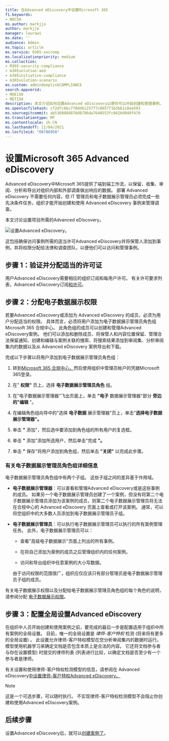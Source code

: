 ```yaml
---
title: 在Advanced eDiscovery中设置Microsoft 365
f1.keywords:
- NOCSH
ms.author: markjjo
author: markjjo
manager: laurawi
ms.date: ''
audience: Admin
ms.topic: article
ms.service: O365-seccomp
ms.localizationpriority: medium
ms.collection:
- M365-security-compliance
- m365solution-aed
- m365initiative-compliance
- m365solution-scenario
ms.custom: admindeeplinkCOMPLIANCE
search.appverid:
- MOE150
- MET150
description: 本文介绍如何设置Advanced eDiscovery以便你可以开始创建和管理事例。 它还介绍了所需的 Microsoft 订阅和许可。 完成几个快速步骤后，Advanced eDiscovery即可使用。
ms.openlocfilehash: cf2d7c6bc770dd6125777c895771b3b61c8ee593
ms.sourcegitcommit: ab5368888876d8796da7640553fc8426d040f470
ms.translationtype: MT
ms.contentlocale: zh-CN
ms.lasthandoff: 11/04/2021
ms.locfileid: "60786958"
---
```

# <a name="set-up-microsoft-365-advanced-ediscovery"></a>设置Microsoft 365 Advanced eDiscovery

Advanced eDiscovery中Microsoft 365提供了端到端工作流，以保留、收集、审阅、分析和导出对组织内部和外部调查做出响应的数据。 部署 Advanced eDiscovery 不需要任何内容，但 IT 管理员和电子数据展示管理员必须完成一些先决条件任务，组织才能开始创建和使用 Advanced eDiscovery 事例来管理调查。

本文讨论设置项目所需的Advanced eDiscovery。

![设置Advanced eDiscovery。](../media/set-up-advanced-ediscovery.png)

这包括确保访问事例所需的适当许可Advanced eDiscovery并将保管人添加到事例，并将权限分配给法律和调查团队，以便他们可以访问和管理事例。

## <a name="step-1-verify-and-assign-appropriate-licenses"></a>步骤 1：验证并分配适当的许可证

用户Advanced eDiscovery需要相应的组织订阅和每用户许可。 有关许可要求列表，Advanced eDiscovery订阅[和许可](overview-ediscovery-20.md#subscriptions-and-licensing)。

## <a name="step-2-assign-ediscovery-permissions"></a>步骤 2：分配电子数据展示权限

若要Advanced eDiscovery或添加为 Advanced eDiscovery 的成员，必须为用户分配适当的权限。 具体而言，必须将用户添加为电子数据展示管理员角色组Microsoft 365 合规中心。 此角色组的成员可以创建和管理Advanced eDiscovery案例。 他们可以添加和删除成员、将保管人和内容位置保留、管理合法保留通知、创建和编辑与案例关联的搜索、将搜索结果添加到审阅集、分析审阅集内的数据以及从 Advanced eDiscovery 案例导出和下载。

完成以下步骤以将用户添加到电子数据展示管理员角色组：

1. 转到<a href="https://go.microsoft.com/fwlink/p/?linkid=2173597" target="_blank">Microsoft 365 合规中心，</a>然后使用组织中管理员帐户的凭据Microsoft 365登录。

2. 在" **权限"** 页上，选择 **电子数据展示管理员角色** 组。

3. 在"电子数据展示管理器"飞出页面上，单击 **"电子** 数据展示管理器"部分 **旁边的"编辑** "。

4. 在编辑角色组向导中的"选择 **电子数据** 展示管理器"页上，单击"**选择电子数据展示管理器"。**

5. 单击 **"** 添加"，然后选中要添加到角色组的所有用户的复选框。

6. 单击 **"** 添加"添加所选用户，然后单击"完成 **"。**

7. 单击 **"** 保存"将用户添加到角色组，然后单击 **"关闭"** 以完成此步骤。

### <a name="more-information-about-the-ediscovery-manager-role-group"></a>有关电子数据展示管理员角色组详细信息

电子数据展示管理员角色组中有两个子组。 这些子组之间的差异基于作用域。

- **电子数据展示管理器**：可以查看和管理Advanced eDiscovery或是这些事例的成员。 如果另一个电子数据展示管理员创建了一个案例，但没有将第二个电子数据展示管理员添加为该案例的成员，则第二个电子数据展示管理员将无法在合规中心的 Advanced eDiscovery 页面上查看或打开该案例。 通常，可以将您组织中的大多数人员添加到电子数据展示管理员子组。

- **电子数据展示管理员**：可以执行电子数据展示管理员可以执行的所有案例管理任务。 此外，电子数据展示管理员可以：

  - 查看"高级电子数据展示"页面上列出的所有事例。
  
  - 在将自己添加为案例的成员之后管理组织内的任何案例。

  - 访问和导出组织中任意案例的大小写数据。

  由于访问权限的范围很广，组织应仅应该只有部分管理员是电子数据展示管理员子组的成员。

有关电子数据展示权限以及分配给电子数据展示管理员角色组的每个角色的说明，请参阅分配 [电子数据展示权限](assign-ediscovery-permissions.md)。

## <a name="step-3-configure-global-settings-for-advanced-ediscovery"></a>步骤 3：配置全局设置Advanced eDiscovery

在组织中人员开始创建和使用案例之前，要完成的最后一步是配置适用于组织中所有案例的全局设置。 目前，唯一的全局设置是 *律师-客户特权* 检测 (将来将有更多的全局设置) 。 此设置允许律师-客户特权模型在您分析审阅集内的数据时运行。 模型使用机器学习来确定文档是否包含本质上是合法的内容。 它还将文档参与者与你在设置模型) 时提交的律师列表 (列表进行比较，以确定文档是否至少有一个参与者是律师。

有关设置和使用律师-客户特权检测模型的信息，请参阅在 Advanced eDiscovery[中设置律师-客户特权Advanced eDiscovery。](attorney-privilege-detection.md)

> [!NOTE]
> 这是一个可选步骤，可以随时执行。 不实现律师-客户特权检测模型不会阻止你创建和使用Advanced eDiscovery案例。

## <a name="next-steps"></a>后续步骤

设置Advanced eDiscovery后，就可以[创建案例了](create-and-manage-advanced-ediscoveryv2-case.md)。